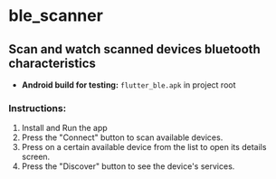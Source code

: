 # ble_scanner

## Scan and watch scanned devices bluetooth characteristics

- **Android build for testing:** `flutter_ble.apk` in project root

### Instructions:
1. Install and Run the app
2. Press the "Connect" button to scan available devices.
3. Press on a certain available device from the list to open its details screen.
4. Press the "Discover" button to see the device's services.

